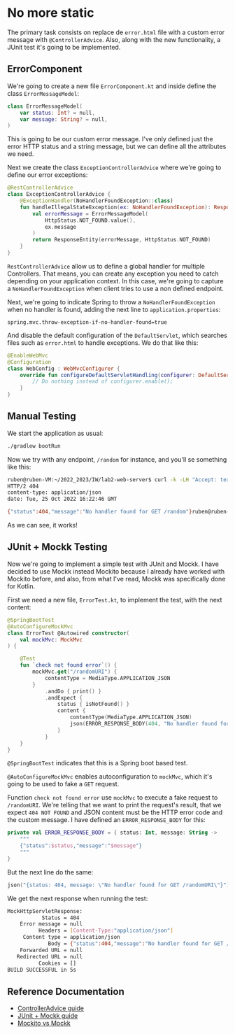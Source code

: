 # No more static

The primary task consists on replace de `error.html` file with a custom error message with `@ControllerAdvice`.
Also, along with the new functionality, a JUnit test it's going to be implemented.

## ErrorComponent

We're going to create a new file `ErrorComponent.kt` and inside define the class `ErrorMessageModel`:

```kotlin
class ErrorMessageModel(
    var status: Int? = null,
    var message: String? = null,
)
```
This is going to be our custom error message. I've only defined just the error HTTP status and a string message,
but we can define all the attributes we need.

Next we create the class `ExceptionControllerAdvice` where we're going to define our error exceptions:

```kotlin
@RestControllerAdvice
class ExceptionControllerAdvice {
    @ExceptionHandler(NoHandlerFoundException::class)
    fun handleIllegalStateException(ex: NoHandlerFoundException): ResponseEntity<ErrorMessageModel> {
        val errorMessage = ErrorMessageModel(
            HttpStatus.NOT_FOUND.value(),
            ex.message
        )
        return ResponseEntity(errorMessage, HttpStatus.NOT_FOUND)
    }
}
```
`RestControllerAdvice` allow us to define a global handler for multiple Controllers. That means, you can create
any exception you need to catch depending on your application context. In this case, we're going to capture
a `NoHandlerFoundException` when client tries to use a non defined endpoint.

Next, we're going to indicate Spring to throw a `NoHandlerFoundException` when
no handler is found, adding the next line to `application.properties`:

```properties
spring.mvc.throw-exception-if-no-handler-found=true
```

And disable the default configuration of the `DefaultServlet`, which searches files such as `error.html`
to handle exceptions. We do that like this:

```kotlin
@EnableWebMvc
@Configuration
class WebConfig : WebMvcConfigurer {
    override fun configureDefaultServletHandling(configurer: DefaultServletHandlerConfigurer) {
        // Do nothing instead of configurer.enable();
    }
}
```

## Manual Testing

We start the application as usual:

```bash
./gradlew bootRun
```

Now we try with any endpoint, `/random` for instance, and you'll se something like this:

```bash
ruben@ruben-VM:~/2022_2023/IW/lab2-web-server$ curl -k -LH "Accept: text/html,*/*;q=0.9" -i https://127.0.0.1:8443/random
HTTP/2 404 
content-type: application/json
date: Tue, 25 Oct 2022 16:22:46 GMT

{"status":404,"message":"No handler found for GET /random"}ruben@ruben-VM:~/2022_2023/IW/lab2-web-server$
```

As we can see, it works!

## JUnit + Mockk Testing

Now we're going to implement a simple test with JUnit and Mockk. I have decided to use Mockk
instead Mockito because I already have worked with Mockito before, and also, from what I've read,
Mockk was specifically done for Kotlin.

First we need a new file, `ErrorTest.kt`, to implement the test, with the next content:

```kotlin
@SpringBootTest
@AutoConfigureMockMvc
class ErrorTest @Autowired constructor(
    val mockMvc: MockMvc
) {

    @Test
    fun `check not found error`() {
        mockMvc.get("/randomURI") {
            contentType = MediaType.APPLICATION_JSON
        }
            .andDo { print() }
            .andExpect {
                status { isNotFound() }
                content {
                    contentType(MediaType.APPLICATION_JSON)
                    json(ERROR_RESPONSE_BODY(404, "No handler found for GET /randomURI"))
                }
            }
    }
}
```
`@SpringBootTest` indicates that this is a Spring boot based test.


`@AutoConfigureMockMvc` enables autoconfiguration to `mockMvc`, which it's going to be used
to fake a `GET` request.

Function `check not found error` use `mockMvc` to execute a fake request to `/randomURI`.
We're telling that we want to print the request's result, that we expect `404 NOT FOUND` and
JSON content must be the HTTP error code and the custom message. I have defined an `ERROR_RESPONSE_BODY`
for this:

```kotlin
private val ERROR_RESPONSE_BODY = { status: Int, message: String ->
    """
    {"status":$status,"message":"$message"}
    """
}
```
But the next line do the same:

```kotlin
json("{status: 404, message: \"No handler found for GET /randomURI\"}")
```

We get the next response when running the test:

```bash
MockHttpServletResponse:
           Status = 404
    Error message = null
          Headers = [Content-Type:"application/json"]
     Content type = application/json
             Body = {"status":404,"message":"No handler found for GET /randomURI"}
    Forwarded URL = null
   Redirected URL = null
          Cookies = []
BUILD SUCCESSFUL in 5s
```



## Reference Documentation

- [ControllerAdvice guide](https://www.baeldung.com/kotlin/spring-rest-error-handling)
- [JUnit + Mockk guide](https://medium.com/backyard-programmers/kotlin-spring-boot-unit-testing-integration-testing-with-junit5-and-mockk-a2977bbe5711)
- [Mockito vs Mockk](https://blog.logrocket.com/unit-testing-kotlin-projects-with-mockk-vs-mockito/)